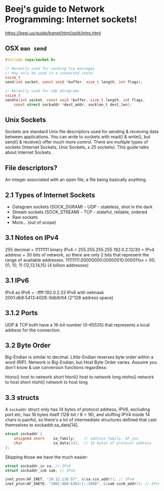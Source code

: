 # Beej's guide to Network Programming: Internet sockets!

https://beej.us/guide/bgnet/html/split/intro.html

## OSX `man send`
```c
#include <sys/socket.h>

// Normally used for sending tcp messages
// May only be used in a connected state
ssize_t
send(int socket, const void *buffer, size_t length, int flags);

// Normally used for udp datagrams
ssize_t
sendto(int socket, const void *buffer, size_t length, int flags,
    const struct sockaddr *dest_addr, socklen_t dest_len);
```

## Unix Sockets
Sockets are standard Unix file descriptors used for sending & receiving data between applications. You can write to sockets with read() & write(), but send() & receive() offer much more control. There are multiple types of sockets (Internet Sockets, Unix Sockets, x.25 sockets). This guide talks about Internet Sockets.

## File descriptors?
An integer associated with an open file; a file being basically anything.

## 2.1 Types of Internet Sockets
- Datagram sockets (SOCK_DGRAM) - UDP - stateless, shot in the dark
- Stream sockets (SOCK_STREAM) - TCP - stateful, reliable, ordered
- Raw sockets
- More... (out of scope)

## 3.1 Notes on IPv4
255 decimal = 11111111 binary
IPv4 = 255.255.255.255
192.0.2.12/30 = IPv4 address + 30 bits of network, so there are only 2 bits that represent the range of available addresses.
11111111.00000000.00000010.000011xx = 00, 01, 10, 11 (12,13,14,15)
(4 billion addresses)

## 3.1 IPv6
IPv4 as IPv6 = ::ffff:192.0.2.33
IPv6 with netmask 2001:db8:5413:4028::9db9/64
(2^128 address space)

## 3.1.2 Ports
UDP & TCP both have a 16-bit number (0-65535) that represents a local address for the connection.

## 3.2 Byte Order
Big-Endian is similar to decimal. Little-Endian reverses byte order within a word (RIP). Network is Big-Endian, but Host Byte Order varies. Assume you don't know & use conversion functions regardless:

htons() 	host to network short
htonl() 	host to network long
ntohs() 	network to host short
ntohl() 	network to host long

## 3.3 structs

A `sockaddr` struct only has 14 bytes of protocol address, IPV6, excluding port etc, has 16 bytes itself (128-bit / 8 = 16), and stuffing IPV4 inside 14 chars is painful, so there's a lot of intermediate structures defined that cast themselves to sockaddr.sa_data[14].
```c
struct sockaddr {
    unsigned short    sa_family;    // address family, AF_xxx
    char              sa_data[14];  // 14 bytes of protocol address
};
```

Skipping those we have the much easier:

```c
struct sockaddr_in sa; // IPv4
struct sockaddr_in6 sa6; // IPv6

inet_pton(AF_INET, "10.12.110.57", &(sa.sin_addr)); // IPv4
inet_pton(AF_INET6, "2001:db8:63b3:1::3490", &(sa6.sin6_addr)); // IPv6
```
